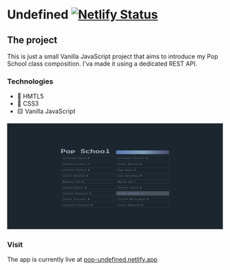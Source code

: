# Undefined [![Netlify Status](https://api.netlify.com/api/v1/badges/5e56703d-01cc-4af7-b73e-f83d6cbe928b/deploy-status)](https://app.netlify.com/sites/pop-undefined/deploys)

## The project

This is just a small Vanilla JavaScript project that aims to introduce my Pop School class composition.
I'va made it using a dedicated REST API.

### Technologies

* 📝 HMTL5
* 🌈 CSS3
* 🟨 Vanilla JavaScript

![pop-undefined preview](/assets/pop-undefined_preview.png "pop-undefined preview")

### Visit

The app is currently live at [pop-undefined.netlify.app](https://pop-undefined.netlify.app/)